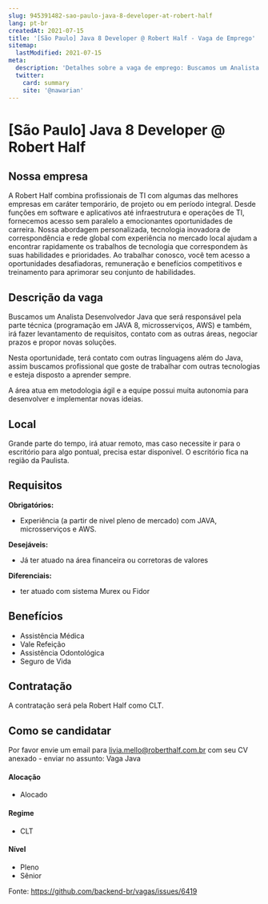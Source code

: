 ```yaml
---
slug: 945391482-sao-paulo-java-8-developer-at-robert-half
lang: pt-br
createdAt: 2021-07-15
title: '[São Paulo] Java 8 Developer @ Robert Half - Vaga de Emprego'
sitemap:
  lastModified: 2021-07-15
meta:
  description: 'Detalhes sobre a vaga de emprego: Buscamos um Analista Desenvolvedor Java que será responsável pela parte técnica (programação em JAVA 8, microsserviços, AWS) e também, irá fazer levantamento de requisitos, contato com as outras áreas, negociar prazos e propor novas soluções. Nesta oportunidade, terá contato com outras linguagens além do Java, assim buscamos profissional que goste de trabalhar com outras tecnologias e esteja disposto a aprender sempre. A área atua em metodologia ágil e a equipe possui muita autonomia para desenvolver e implementar novas ideias.'
  twitter:
    card: summary
    site: '@nawarian'
---
```


# [São Paulo] Java 8 Developer @ Robert Half

## Nossa empresa

A Robert Half combina profissionais de TI com algumas das melhores empresas em caráter temporário, de projeto ou em período integral. Desde funções em software e aplicativos até infraestrutura e operações de TI, fornecemos acesso sem paralelo a emocionantes oportunidades de carreira. Nossa abordagem personalizada, tecnologia inovadora de correspondência e rede global com experiência no mercado local ajudam a encontrar rapidamente os trabalhos de tecnologia que correspondem às suas habilidades e prioridades. Ao trabalhar conosco, você tem acesso a oportunidades desafiadoras, remuneração e benefícios competitivos e treinamento para aprimorar seu conjunto de habilidades.

## Descrição da vaga

Buscamos um Analista Desenvolvedor Java que será responsável pela parte técnica (programação em JAVA 8, microsserviços, AWS) e também, irá fazer levantamento de requisitos, contato com as outras áreas, negociar prazos e propor novas soluções.

Nesta oportunidade, terá contato com outras linguagens além do Java, assim buscamos profissional que goste de trabalhar com outras tecnologias e esteja disposto a aprender sempre.

A área atua em metodologia ágil e a equipe possui muita autonomia para desenvolver e implementar novas ideias.

## Local

Grande parte do tempo, irá atuar remoto, mas caso necessite ir para o escritório para algo pontual, precisa estar disponivel. O escritório fica na região da Paulista.

## Requisitos

**Obrigatórios:**
- Experiência (a partir de nivel pleno de mercado) com JAVA, microsserviços e AWS.

**Desejáveis:**
- Já ter atuado na área financeira ou corretoras de valores

**Diferenciais:**
- ter atuado com sistema Murex ou Fidor 

## Benefícios

- Assistência Médica
- Vale Refeição
- Assistência Odontológica
- Seguro de Vida

## Contratação

A contratação será pela Robert Half como CLT.

## Como se candidatar

Por favor envie um email para livia.mello@roberthalf.com.br com seu CV anexado - enviar no assunto: Vaga Java

#### Alocação
- Alocado

#### Regime
- CLT

#### Nível
- Pleno
- Sênior





Fonte: https://github.com/backend-br/vagas/issues/6419